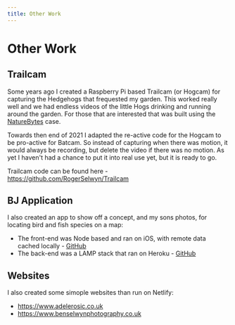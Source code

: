 ```yaml
---
title: Other Work
---
```


# Other Work

## Trailcam

Some years ago I created a Raspberry Pi based Trailcam (or Hogcam) for capturing the Hedgehogs that frequested my garden. This worked really well and we had endless videos of the little Hogs drinking and running around the garden. For those that are interested that was built using the [NatureBytes](https://shop.naturebytes.org) case.

Towards then end of 2021 I adapted the re-active code for the Hogcam to be pro-active for Batcam. So instead of capturing when there was motion, it would always be recording, but delete the video if there was no motion. As yet I haven't had a chance to put it into real use yet, but it is ready to go.

Trailcam code can be found here - https://github.com/RogerSelwyn/Trailcam

## BJ Application

I also created an app to show off a concept, and my sons photos, for locating bird and fish species on a map:

- The front-end was Node based and ran on iOS, with remote data cached locally - [GitHub](https://github.com/RogerSelwyn/BJApp_FE)
- The back-end was a LAMP stack that ran on Heroku - [GitHub](https://github.com/RogerSelwyn/BJApp_BE)

## Websites

I also created some simople websites than run on Netlify:
- https://www.adelerosic.co.uk
- https://www.benselwynphotography.co.uk
